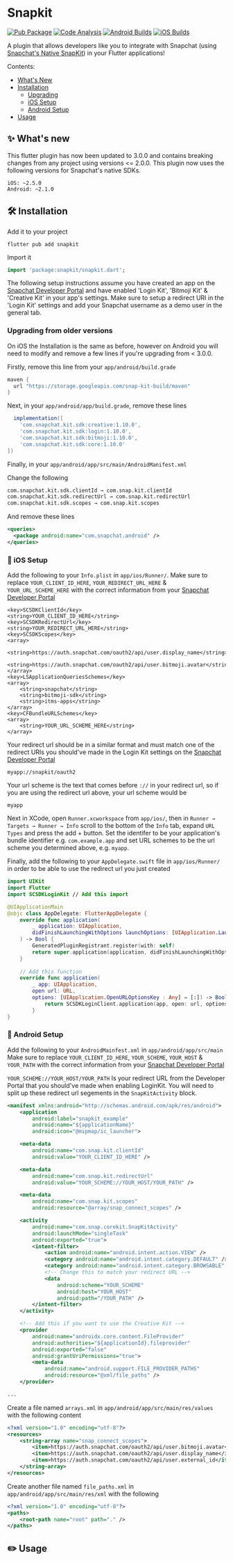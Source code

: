 # Snapkit

[![Pub Package](https://img.shields.io/pub/v/snapkit.svg)](https://pub.dev/packages/snapkit)
[![Code Analysis](https://github.com/TimmyRB/snapkit/actions/workflows/code-analysis.yml/badge.svg)](https://github.com/TimmyRB/snapkit/actions/workflows/code-analysis.yml)
[![Android Builds](https://github.com/TimmyRB/snapkit/actions/workflows/build-android.yml/badge.svg)](https://github.com/TimmyRB/snapkit/actions/workflows/build-android.yml)
[![iOS Builds](https://github.com/TimmyRB/snapkit/actions/workflows/build-ios.yml/badge.svg)](https://github.com/TimmyRB/snapkit/actions/workflows/build-ios.yml)

A plugin that allows developers like you to integrate with Snapchat (using [Snapchat's Native SnapKit](https://kit.snapchat.com)) in your Flutter applications!

Contents:

 - [What's New](#✨-whats-new)
 - [Installation](#🛠️-installation)
	 - [Upgrading](#upgrading-from-older-versions)
   - [iOS Setup](#-ios-setup)
   - [Android Setup](#🤖-android-setup)
 - [Usage](#✏️-usage)

## ✨ What's new

This flutter plugin has now been updated to 3.0.0 and contains breaking changes from any project using versions <= 2.0.0. This plugin now uses the following versions for Snapchat's native SDKs.

```
iOS: ~2.5.0
Android: ~2.1.0
```

## 🛠️ Installation

Add it to your project
```
flutter pub add snapkit
```

Import it
```dart
import 'package:snapkit/snapkit.dart';
```

The following setup instructions assume you have created an app on the [Snapchat Developer Portal](https://devportal.snap.com/manage/) and have enabled 'Login Kit', 'Bitmoji Kit' & 'Creative Kit' in your app's settings. Make sure to setup a redirect URI in the 'Login Kit' settings and add your Snapchat username as a demo user in the general tab.

### Upgrading from older versions

On iOS the Installation is the same as before, however on Android you will need to modify and remove a few lines if you're upgrading from < 3.0.0.

Firstly, remove this line from your `app/android/build.grade`

```groovy
maven {
  url "https://storage.googleapis.com/snap-kit-build/maven"
}
```

Next, in your `app/android/app/build.grade`, remove these lines

```groovy
  implementation([
    'com.snapchat.kit.sdk:creative:1.10.0',
    'com.snapchat.kit.sdk:login:1.10.0',
    'com.snapchat.kit.sdk:bitmoji:1.10.0',
    'com.snapchat.kit.sdk:core:1.10.0'
])
```

Finally, in your `app/android/app/src/main/AndroidManifest.xml`

Change the following
```xml
com.snapchat.kit.sdk.clientId → com.snap.kit.clientId
com.snapchat.kit.sdk.redirectUrl → com.snap.kit.redirectUrl
com.snapchat.kit.sdk.scopes → com.snap.kit.scopes
```

And remove these lines
```xml
<queries>
  <package android:name="com.snapchat.android" />
</queries>
```

###  iOS Setup

Add the following to your `Info.plist` in `app/ios/Runner/`. Make sure to replace `YOUR_CLIENT_ID_HERE`, `YOUR_REDIRECT_URL_HERE` & `YOUR_URL_SCHEME_HERE` with the correct information from your [Snapchat Developer Portal](https://devportal.snap.com/manage/)

```plist
<key>SCSDKClientId</key>
<string>YOUR_CLIENT_ID_HERE</string>
<key>SCSDKRedirectUrl</key>
<string>YOUR_REDIRECT_URL_HERE</string>
<key>SCSDKScopes</key>
<array>
	<string>https://auth.snapchat.com/oauth2/api/user.display_name</string>
	<string>https://auth.snapchat.com/oauth2/api/user.bitmoji.avatar</string>
</array>
<key>LSApplicationQueriesSchemes</key>
<array>
	<string>snapchat</string>
	<string>bitmoji-sdk</string>
	<string>itms-apps</string>
</array>
<key>CFBundleURLSchemes</key>
<array>
	<string>YOUR_URL_SCHEME_HERE</string>
</array>
```

Your redirect url should be in a similar format and must match one of the redirect URIs you should've made in the Login Kit settings on the [Snapchat Developer Portal](https://devportal.snap.com/manage/)
```
myapp://snapkit/oauth2
```

Your url scheme is the text that comes before `://` in your redirect url, so if you are using the redirect url above, your url scheme would be
```
myapp
```

Next in XCode, open `Runner.xcworkspace` from `app/ios/`, then in `Runner → Targets → Runner → Info` scroll to the bottom of the `Info` tab, expand `URL Types` and press the add + button. Set the identifer to be your application's bundle identifier e.g. `com.example.app` and set URL schemes to be the url scheme you determined above, e.g. `myapp`.

Finally, add the following to your `AppDelegate.swift` file in `app/ios/Runner/` in order to be able to use the redirect url you just created

```swift
import UIKit
import Flutter
import SCSDKLoginKit // Add this import

@UIApplicationMain
@objc class AppDelegate: FlutterAppDelegate {
	override func application(
		_ application: UIApplication,
		didFinishLaunchingWithOptions launchOptions: [UIApplication.LaunchOptionsKey: Any]?
	) -> Bool {
		GeneratedPluginRegistrant.register(with: self)
		return super.application(application, didFinishLaunchingWithOptions: launchOptions)
	}
	
	// Add this function
	override func application(
		_ app: UIApplication,
		open url: URL,
		options: [UIApplication.OpenURLOptionsKey : Any] = [:]) -> Bool {
			return SCSDKLoginClient.application(app, open: url, options: options)
		}
}
```

### 🤖 Android Setup

Add the following to your `AndroidMainfest.xml` in `app/android/app/src/main` Make sure to replace `YOUR_CLIENT_ID_HERE`, `YOUR_SCHEME`, `YOUR_HOST` & `YOUR_PATH` with the correct information from your [Snapchat Developer Portal](https://devportal.snap.com/manage/)

`YOUR_SCHEME://YOUR_HOST/YOUR_PATH` Is your redirect URL from the Developer Portal that you should've made when enabling LoginKit. You will need to split up these redirect url segements in the `SnapKitActivity` block.

```xml
<manifest xmlns:android="http://schemas.android.com/apk/res/android">
	<application
		android:label="snapkit_example"
		android:name="${applicationName}"
		android:icon="@mipmap/ic_launcher">

	<meta-data
		android:name="com.snap.kit.clientId"
		android:value="YOUR_CLIENT_ID_HERE" />

	<meta-data
		android:name="com.snap.kit.redirectUrl"
		android:value="YOUR_SCHEME://YOUR_HOST/YOUR_PATH" />

	<meta-data
		android:name="com.snap.kit.scopes"
		android:resource="@array/snap_connect_scopes" />

	<activity
		android:name="com.snap.corekit.SnapKitActivity"
		android:launchMode="singleTask"
		android:exported="true">
		<intent-filter>
			<action android:name="android.intent.action.VIEW" />
			<category android:name="android.intent.category.DEFAULT" />
			<category android:name="android.intent.category.BROWSABLE" />
			<!-- Change this to match your redirect URL -->
			<data
				android:scheme="YOUR_SCHEME"
				android:host="YOUR_HOST"
				android:path="/YOUR_PATH" />
		</intent-filter>
	</activity>

	<!-- Add this if you want to use the Creative Kit -->
	<provider
		android:name="androidx.core.content.FileProvider"
		android:authorities="${applicationId}.fileprovider"
		android:exported="false"
		android:grantUriPermissions="true">
		<meta-data
			android:name="android.support.FILE_PROVIDER_PATHS"
			android:resource="@xml/file_paths" />
	</provider>

...
```

Create a file named `arrays.xml` in `app/android/app/src/main/res/values` with the following content
```xml
<?xml version="1.0" encoding="utf-8"?>
<resources>
    <string-array name="snap_connect_scopes">
        <item>https://auth.snapchat.com/oauth2/api/user.bitmoji.avatar</item>
        <item>https://auth.snapchat.com/oauth2/api/user.display_name</item>
        <item>https://auth.snapchat.com/oauth2/api/user.external_id</item>
    </string-array>
</resources>
```

Create another file named `file_paths.xml` in `app/android/app/src/main/res/xml` with the following
```xml
<?xml version="1.0" encoding="utf-8"?>
<paths>
    <root-path name="root" path="." />
</paths>
```


## ✏️ Usage